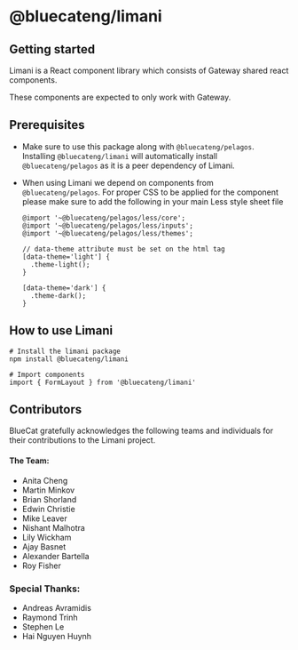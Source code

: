 <!-- Copyright 2023 BlueCat Networks Inc.

Permission to use, copy, modify, and/or distribute this software for any
purpose with or without fee is hereby granted, provided that the above
copyright notice and this permission notice appear in all copies.

THE SOFTWARE IS PROVIDED "AS IS" AND THE AUTHOR DISCLAIMS ALL WARRANTIES WITH
REGARD TO THIS SOFTWARE INCLUDING ALL IMPLIED WARRANTIES OF MERCHANTABILITY
AND FITNESS. IN NO EVENT SHALL THE AUTHOR BE LIABLE FOR ANY SPECIAL, DIRECT,
INDIRECT, OR CONSEQUENTIAL DAMAGES OR ANY DAMAGES WHATSOEVER RESULTING FROM
LOSS OF USE, DATA OR PROFITS, WHETHER IN AN ACTION OF CONTRACT, NEGLIGENCE OR
OTHER TORTIOUS ACTION, ARISING OUT OF OR IN CONNECTION WITH THE USE OR
PERFORMANCE OF THIS SOFTWARE. -->

# @bluecateng/limani

## Getting started

Limani is a React component library which consists of Gateway shared react components.

These components are expected to only work with Gateway.

## Prerequisites

-   Make sure to use this package along with `@bluecateng/pelagos`. Installing `@bluecateng/limani` will automatically install `@bluecateng/pelagos` as it is a peer dependency of Limani.
-   When using Limani we depend on components from `@bluecateng/pelagos`. For proper CSS to be applied for the component please make sure to add the following in your main Less style sheet file

    ```
    @import '~@bluecateng/pelagos/less/core';
    @import '~@bluecateng/pelagos/less/inputs';
    @import '~@bluecateng/pelagos/less/themes';

    // data-theme attribute must be set on the html tag
    [data-theme='light'] {
      .theme-light();
    }

    [data-theme='dark'] {
      .theme-dark();
    }
    ```

## How to use Limani

```
# Install the limani package
npm install @bluecateng/limani

# Import components
import { FormLayout } from '@bluecateng/limani'
```

## Contributors

BlueCat gratefully acknowledges the following teams and individuals for their contributions to the Limani project.

#### The Team:
- Anita Cheng
- Martin Minkov
- Brian Shorland
- Edwin Christie
- Mike Leaver
- Nishant Malhotra
- Lily Wickham
- Ajay Basnet
- Alexander Bartella
- Roy Fisher

### Special Thanks:
- Andreas Avramidis
- Raymond Trinh
- Stephen Le
- Hai Nguyen Huynh



